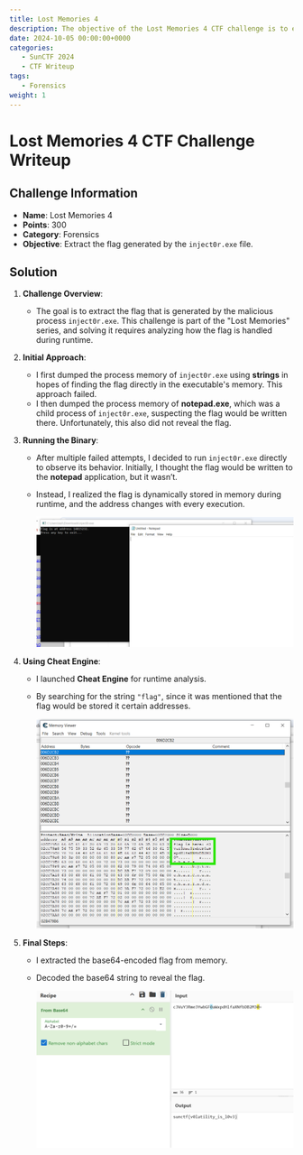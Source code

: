 ```yaml
---
title: Lost Memories 4
description: The objective of the Lost Memories 4 CTF challenge is to extract the flag generated by the inject0r.exe file.
date: 2024-10-05 00:00:00+0000
categories:
   - SunCTF 2024
   - CTF Writeup
tags:
   - Forensics
weight: 1     
---
```

# Lost Memories 4 CTF Challenge Writeup

## Challenge Information
- **Name**: Lost Memories 4
- **Points**: 300
- **Category**: Forensics
- **Objective**: Extract the flag generated by the `inject0r.exe` file.

## Solution

1. **Challenge Overview**:
   - The goal is to extract the flag that is generated by the malicious process `inject0r.exe`. This challenge is part of the "Lost Memories" series, and solving it requires analyzing how the flag is handled during runtime.

2. **Initial Approach**:
   - I first dumped the process memory of `inject0r.exe` using **strings** in hopes of finding the flag directly in the executable's memory. This approach failed.
   - I then dumped the process memory of **notepad.exe**, which was a child process of `inject0r.exe`, suspecting the flag would be written there. Unfortunately, this also did not reveal the flag.

3. **Running the Binary**:
   - After multiple failed attempts, I decided to run `inject0r.exe` directly to observe its behavior. Initially, I thought the flag would be written to the **notepad** application, but it wasn’t.
   - Instead, I realized the flag is dynamically stored in memory during runtime, and the address changes with every execution.


      ![Flag not in notepad](<flag is not in notepad.png>)

4. **Using Cheat Engine**:
   - I launched **Cheat Engine** for runtime analysis.
   - By searching for the string `"flag"`, since it was mentioned that the flag would be stored it certain addresses.


      ![Flag](<encoded flag.png>)

5. **Final Steps**:
   - I extracted the base64-encoded flag from memory.
   - Decoded the base64 string to reveal the flag.


      ![Flag](flag.png)